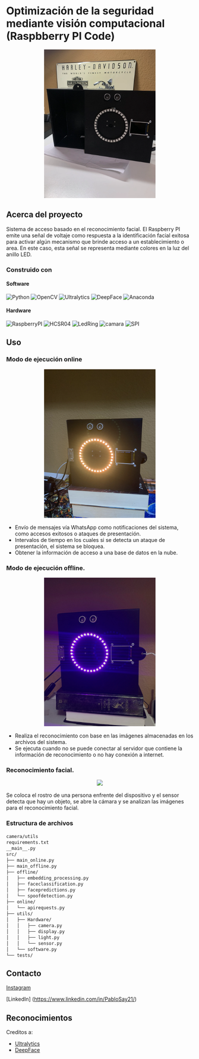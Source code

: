 # Optimización de la seguridad mediante visión computacional (Raspbberry PI Code)

<div align = "center"> <img src = "images/IMG_5238.webp" width = "300px" height = "auto"> </div>

## Acerca del proyecto

<p> Sistema de acceso basado en el reconocimiento facial. El Raspberry PI emite una señal de voltaje como respuesta a la identificación facial exitosa para activar algún mecanismo que brinde  acceso a un establecimiento o area. En este caso, esta señal se representa mediante colores en la luz del anillo LED.  </p>

### Construido con

#### Software

![Python]
![OpenCV]
![Ultralytics]
![DeepFace]
![Anaconda]

#### Hardware

![RaspberryPI]
![HCSR04]
![LedRing]
![camara]
![SPI]

## Uso


### Modo de ejecución online

<div align="center"> <div align = "center"> <img src = "images/IMG_5713.webp" width = "300px" height = "auto"> </div>  </div>

* Envío de mensajes vía WhatsApp como notificaciones del sistema, como accesos exitosos o ataques de presentación.
* Intervalos de tiempo en los cuales si se detecta un ataque de presentación, el sistema se bloquea.
* Obtener la información de acceso a una base de datos en la nube.



### Modo de ejecución offline.

<div align="center"> <div align = "center"> <img src = "images/IMG_5256.webp" width = "300px" height = "auto"> </div>  </div>

* Realiza el reconocimiento con base en las imágenes almacenadas en los archivos del sistema.
* Se ejecuta cuando no se puede conectar al servidor que contiene la información de reconocimiento o no hay conexión a internet. 


### Reconocimiento facial.

<div align="center"> <div align = "center"> <img src = "images/IMG_5257.webp" width = "300px" height = "auto"> </div>  </div>

Se coloca el rostro de una persona enfrente del dispositivo y el sensor detecta que hay un objeto, se abre la cámara y se analizan las imágenes para el reconocimiento facial.


### Estructura de archivos
```text
camera/utils
requirements.txt
__main__.py
src/ 
├── main_online.py
├── main_offline.py
├── offline/
│   ├── embedding_processing.py
│   ├── faceclassification.py
│   ├── facepredictions.py
│   └── spoofdetection.py
├── online/
│   └── apirequests.py
├── utils/
│   ├── Hardware/
│   │   ├── camera.py
│   │   ├── display.py
│   │   ├── light.py
│   │   └── sensor.py
│   └── software.py
└── tests/
```

## Contacto

[Instagram](https://www.instagram.com/pablosc_21/) 

[LinkedIn] (https://www.linkedin.com/in/PabloSay21/)




<!-- ACKNOWLEDGMENTS -->
## Reconocimientos

Creditos a:

* [Ultralytics](https://docs.ultralytics.com/)
* [DeepFace](https://github.com/serengil/deepface)


[Python]:https://img.shields.io/badge/Python-gray?logo=python
[OpenCV]:https://img.shields.io/badge/OpenCV-5C3EE8?logo=opencv
[Ultralytics]:https://img.shields.io/badge/Ultralyrics-purple
[DeepFace]: https://img.shields.io/badge/DeepFace-%23f54251
[Anaconda]: https://img.shields.io/badge/Anaconda-gray?logo=Anaconda

[RaspberryPI]: https://img.shields.io/badge/Raspberry_PI-%23A22846?logo=raspberrypi
[HCSR04]: https://img.shields.io/badge/Sensor_HCSR04-blue
[LedRing]:https://img.shields.io/badge/RGB_LED_Ring_WS2812-green
[camara]: https://img.shields.io/badge/OV_5647_Camara-orange
[SPI]: https://img.shields.io/badge/SPI_TFT_Display-ff47dd








